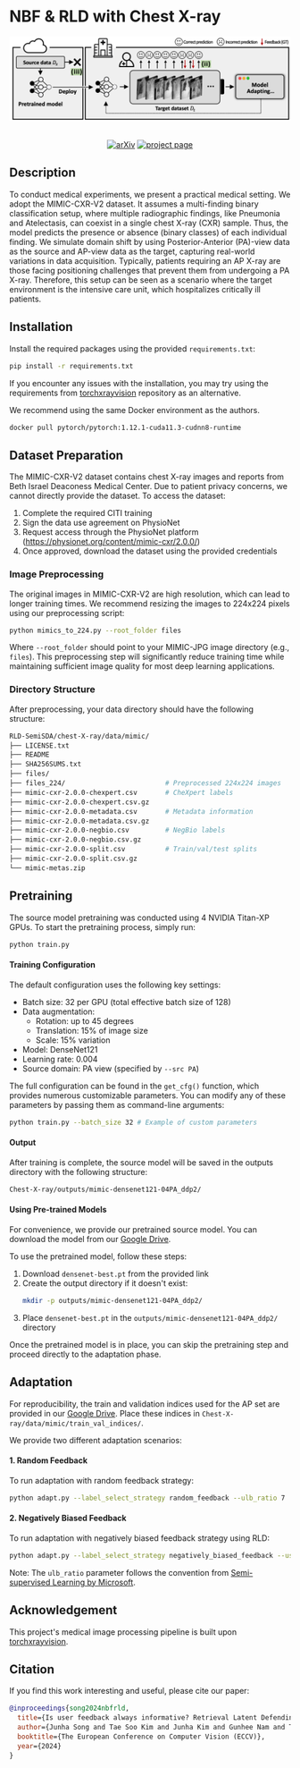 # NBF & RLD with Chest X-ray

<div align="center">
  <img src="resources/main_logo.png" width="600"/>
  <div>&nbsp;</div>

[![arXiv](https://img.shields.io/badge/arXiv-2407.15383-b31b1b)](https://arxiv.org/abs/2407.15383) [![project page](https://img.shields.io/badge/project-page-blue)](https://sites.google.com/view/junha/nbf-rld)
</div>


## Description

To conduct medical experiments, we present a practical medical setting. We adopt the MIMIC-CXR-V2 dataset. It assumes a multi-finding binary classification setup, where multiple radiographic findings, like Pneumonia and Atelectasis, can coexist in a single chest X-ray (CXR) sample. Thus, the model predicts the presence or absence (binary classes) of each individual finding. We simulate domain shift by using Posterior-Anterior (PA)-view data as the source and AP-view data as the target, capturing real-world variations in data acquisition. Typically, patients requiring an AP X-ray are those facing positioning challenges that prevent them from undergoing a PA X-ray. Therefore, this setup can be seen as a scenario where the target environment is the intensive care unit, which hospitalizes critically ill patients.

## Installation

Install the required packages using the provided `requirements.txt`:
```bash
pip install -r requirements.txt
```

If you encounter any issues with the installation, you may try using the requirements from [torchxrayvision](https://github.com/mlmed/torchxrayvision) repository as an alternative.

We recommend using the same Docker environment as the authors.
```bash
docker pull pytorch/pytorch:1.12.1-cuda11.3-cudnn8-runtime
```

## Dataset Preparation

The MIMIC-CXR-V2 dataset contains chest X-ray images and reports from Beth Israel Deaconess Medical Center. Due to patient privacy concerns, we cannot directly provide the dataset. To access the dataset:

1. Complete the required CITI training
2. Sign the data use agreement on PhysioNet
3. Request access through the PhysioNet platform (https://physionet.org/content/mimic-cxr/2.0.0/)
4. Once approved, download the dataset using the provided credentials

### Image Preprocessing
The original images in MIMIC-CXR-V2 are high resolution, which can lead to longer training times. We recommend resizing the images to 224x224 pixels using our preprocessing script:

```bash
python mimics_to_224.py --root_folder files
```

Where `--root_folder` should point to your MIMIC-JPG image directory (e.g., `files`). This preprocessing step will significantly reduce training time while maintaining sufficient image quality for most deep learning applications.

### Directory Structure

After preprocessing, your data directory should have the following structure:

```bash
RLD-SemiSDA/chest-X-ray/data/mimic/
├── LICENSE.txt
├── README
├── SHA256SUMS.txt
├── files/
├── files_224/                         # Preprocessed 224x224 images
├── mimic-cxr-2.0.0-chexpert.csv       # CheXpert labels
├── mimic-cxr-2.0.0-chexpert.csv.gz
├── mimic-cxr-2.0.0-metadata.csv       # Metadata information
├── mimic-cxr-2.0.0-metadata.csv.gz
├── mimic-cxr-2.0.0-negbio.csv         # NegBio labels
├── mimic-cxr-2.0.0-negbio.csv.gz
├── mimic-cxr-2.0.0-split.csv          # Train/val/test splits
├── mimic-cxr-2.0.0-split.csv.gz
└── mimic-metas.zip
```

## Pretraining

The source model pretraining was conducted using 4 NVIDIA Titan-XP GPUs. To start the pretraining process, simply run:

```bash
python train.py
```

#### Training Configuration

The default configuration uses the following key settings:
- Batch size: 32 per GPU (total effective batch size of 128)
- Data augmentation:
  - Rotation: up to 45 degrees
  - Translation: 15% of image size
  - Scale: 15% variation
- Model: DenseNet121
- Learning rate: 0.004
- Source domain: PA view (specified by `--src PA`)

The full configuration can be found in the `get_cfg()` function, which provides numerous customizable parameters. You can modify any of these parameters by passing them as command-line arguments:

```bash
python train.py --batch_size 32 # Example of custom parameters
```

#### Output

After training is complete, the source model will be saved in the outputs directory with the following structure:
```bash
Chest-X-ray/outputs/mimic-densenet121-04PA_ddp2/
```

#### Using Pre-trained Models

For convenience, we provide our pretrained source model. You can download the model from our [Google Drive](https://drive.google.com/drive/folders/11mzE1szNK-3ErtKlv0kUPQbJTAQgoBmx?usp=sharing).

To use the pretrained model, follow these steps:
1. Download `densenet-best.pt` from the provided link
2. Create the output directory if it doesn't exist:
   ```bash
   mkdir -p outputs/mimic-densenet121-04PA_ddp2/
   ```
3. Place `densenet-best.pt` in the `outputs/mimic-densenet121-04PA_ddp2/` directory

Once the pretrained model is in place, you can skip the pretraining step and proceed directly to the adaptation phase.

## Adaptation

For reproducibility, the train and validation indices used for the AP set are provided in our [Google Drive](https://drive.google.com/drive/folders/11mzE1szNK-3ErtKlv0kUPQbJTAQgoBmx?usp=sharing). Place these indices in `Chest-X-ray/data/mimic/train_val_indices/`.

We provide two different adaptation scenarios:

#### 1. Random Feedback
To run adaptation with random feedback strategy:
```bash
python adapt.py --label_select_strategy random_feedback --ulb_ratio 7
```

#### 2. Negatively Biased Feedback
To run adaptation with negatively biased feedback strategy using RLD:
```bash
python adapt.py --label_select_strategy negatively_biased_feedback --use_rld --ulb_ratio 4 --rld_num_append 3
```

Note: The `ulb_ratio` parameter follows the convention from [Semi-supervised Learning by Microsoft](https://github.com/microsoft/Semi-supervised-learning).


## Acknowledgement

This project's medical image processing pipeline is built upon [torchxrayvision](https://github.com/mlmed/torchxrayvision).


## Citation

If you find this work interesting and useful, please cite our paper:

```bibtex
@inproceedings{song2024nbfrld,
  title={Is user feedback always informative? Retrieval Latent Defending for Semi-Supervised Domain Adaptation without Source Data},
  author={Junha Song and Tae Soo Kim and Junha Kim and Gunhee Nam and Thijs Kooi and Jaegul Choo},
  booktitle={The European Conference on Computer Vision (ECCV)},
  year={2024}
}
```
